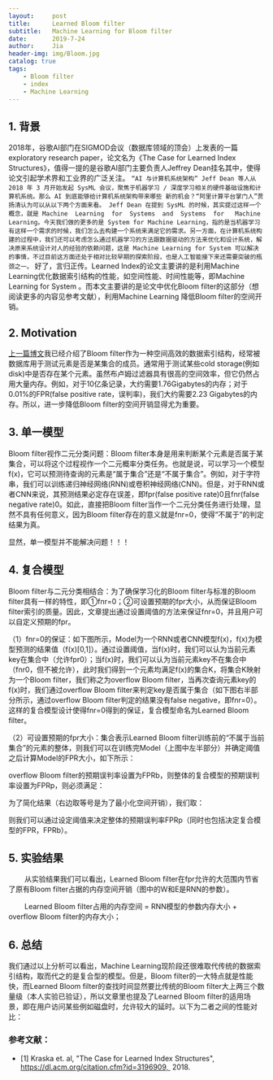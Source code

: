 ```yaml
---
layout:     post
title:      Learned Bloom filter
subtitle:   Machine Learning for Bloom filter
date:       2019-7-24
author:     Jia
header-img: img/Bloom.jpg
catalog: true
tags:
    - Bloom filter
    - index
    - Machine Learning
---
```



## 1. 背景

2018年，谷歌AI部门在SIGMOD会议（数据库领域的顶会）上发表的一篇exploratory research paper，论文名为《The Case for Learned Index Structures》，值得一提的是谷歌AI部门主要负责人Jeffrey Dean挂名其中，使得论文引起学术界和工业界的广泛关注。
`
“AI 与计算机系统架构”
    Jeff Dean 等人从 2018 年 3 月开始发起 SysML 会议，聚焦于机器学习 / 深度学习相关的硬件基础设施和计算机系统。那么 AI 到底能够给计算机系统架构带来哪些
新的机会？“阿里计算平台掌门人”贾扬清认为可以从以下两个方面来看。
    Jeff Dean 在提到 SysML 的时候，其实提过这样一个概念，就是 Machine  Learning  for  Systems  and  Systems  for   Machine  Learning。今天我们做的更多的是 System for Machine Learning，指的是当机器学习有这样一个需求的时候，我们怎么去构建一个系统来满足它的需求。另一方面，在计算机系统构建的过程中，我们还可以考虑怎么通过机器学习的方法跟数据驱动的方法来优化和设计系统，解决原来系统设计对人的经验的依赖问题，这是 Machine Learning for System 可以解决的事情，不过目前这方面还处于相对比较早期的探索阶段，也是人工智能接下来还需要突破的瓶颈之一。
`
好了，言归正传。Learned Index的论文主要讲的是利用Machine Learning优化数据索引结构的性能，如空间性能、时间性能等，即Machine Learning for System 。而本文主要讲的是论文中优化Bloom filter的这部分（想阅读更多的内容见参考文献），利用Machine Learning 降低Bloom filter的空间开销。

## 2. Motivation

[上一篇博文](https://jingnanjia.github.io/2019/07/20/%E6%B5%85%E8%B0%88Bloomfilter/)我已经介绍了Bloom filter作为一种空间高效的数据索引结构，经常被数据库用于测试元素是否是某集合的成员。通常用于测试某些cold storage(例如disk)中是否存在某个元素。虽然布卢姆过滤器具有很高的空间效率，但它仍然占用大量内存。例如，对于10亿条记录，大约需要1.76Gigabytes的内存；对于0.01%的FPR(false positive rate，误判率)，我们大约需要2.23 Gigabytes的内存。所以，进一步降低Bloom filter的空间开销显得尤为重要。

## 3. 单一模型

Bloom filter视作二元分类问题：Bloom filter本身是用来判断某个元素是否属于某集合，可以将这个过程视作一个二元概率分类任务。也就是说，可以学习一个模型f(x)，它可以预测待查询的元素是“属于集合”还是“不属于集合”。例如，对于字符串，我们可以训练递归神经网络(RNN)或卷积神经网络(CNN)。但是，对于RNN或者CNN来说，其预测结果必定存在误差，即fpr(false positive rate)0且fnr(false negative rate)0。如此，直接把Bloom filter当作一个二元分类任务进行处理，显然不具有任何意义，因为Bloom filter存在的意义就是fnr=0，使得“不属于”的判定结果为真。

显然，单一模型并不能解决问题！！！

## 4. 复合模型

Bloom filter与二元分类相结合：为了确保学习化的Bloom filter与标准的Bloom filter具有一样的特性，即①fnr=0；②可设置预期的fpr大小，从而保证Bloom filter索引的质量。因此，文章提出通过设置阈值的方法来保证fnr=0，并且用户可以自定义预期的fpr。

（1）fnr=0的保证：如下图所示，Model为一个RNN或者CNN模型f(x)，f(x)为模型预测的结果值（f(x)[0,1]）。通过设置阈值，当f(x)时，我们可以认为当前元素key在集合中（允许fpr0）；当f(x)时，我们可以认为当前元素key不在集合中（fnr0，但不被允许），此时我们得到一个元素均满足f(x)的集合K，将集合K映射为一个Bloom filter，我们称之为overflow Bloom filter，当再次查询元素key的f(x)时，我们通过overflow Bloom filter来判定key是否属于集合（如下图右半部分所示，通过overflow Bloom filter判定的结果没有false negative，即fnr=0）。这样的复合模型设计使得fnr=0得到的保证，复合模型命名为Learned Bloom filter。

（2）可设置预期的fpr大小：集合表示Learned Bloom filter训练前的“不属于当前集合”的元素的整体，则我们可以在训练完Model（上图中左半部分）并确定阈值之后计算Model的FPR大小，如下所示：

overflow Bloom filter的预期误判率设置为FPRb，则整体的复合模型的预期误判率设置为FPRp，则必须满足：

为了简化结果（右边取等号是为了最小化空间开销），我们取：

则我们可以通过设定阈值来决定整体的预期误判率FPRp（同时也包括决定复合模型的FPR，FPRb）。

## 5. 实验结果

        从实验结果我们可以看出，Learned Bloom filter在fpr允许的大范围内节省了原有Bloom filter占据的内存空间开销（图中的W和E是RNN的参数）。

        Learned Bloom filter占用的内存空间 = RNN模型的参数内存大小 + overflow Bloom filter的内存大小；


## 6. 总结

我们通过以上分析可以看出，Machine Learning现阶段还很难取代传统的数据索引结构，取而代之的是复合型的模型。但是，Bloom filter的一大特点就是性能快，而Learned Bloom filter的查找时间显然要比传统的Bloom filter大上两三个数量级（本人实验已验证），所以文章里也提及了Learned Bloom filter的适用场景，即在用户访问某些例如磁盘时，允许较大的延时。以下为二者之间的性能对比：


### 参考文献：

- [1] Kraska et. al, "The Case for Learned Index Structures", https://dl.acm.org/citation.cfm?id=3196909,  2018.

